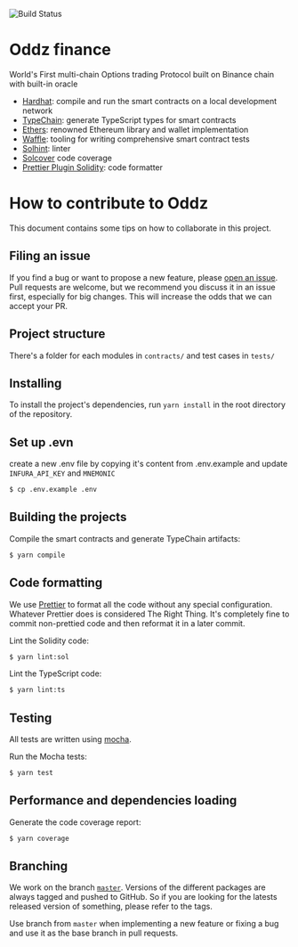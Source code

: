 ![Build Status](https://github.com/oddz-finance/oddz-options-v1/workflows/build/badge.svg?branch=master)

# Oddz finance

World's First multi-chain Options trading Protocol built on Binance chain with built-in oracle

- [Hardhat](https://github.com/nomiclabs/hardhat): compile and run the smart contracts on a local development network
- [TypeChain](https://github.com/ethereum-ts/TypeChain): generate TypeScript types for smart contracts
- [Ethers](https://github.com/ethers-io/ethers.js/): renowned Ethereum library and wallet implementation
- [Waffle](https://github.com/EthWorks/Waffle): tooling for writing comprehensive smart contract tests
- [Solhint](https://github.com/protofire/solhint): linter
- [Solcover](https://github.com/sc-forks/solidity-coverage) code coverage
- [Prettier Plugin Solidity](https://github.com/prettier-solidity/prettier-plugin-solidity): code formatter

# How to contribute to Oddz

This document contains some tips on how to collaborate in this project.

## Filing an issue

If you find a bug or want to propose a new feature, please [open an issue](https://github.com/oddz-finance/oddz-options-v1/issues/new). Pull requests are welcome, but we recommend you discuss it in an issue first, especially for big changes. This will increase the odds that we can accept your PR.

## Project structure

There's a folder for each modules in `contracts/` and test cases in `tests/`

## Installing

To install the project's dependencies, run `yarn install` in the root directory of the repository.

## Set up .evn

create a new .env file by copying it's content from .env.example and update `INFURA_API_KEY` and `MNEMONIC`

```sh
$ cp .env.example .env
```

## Building the projects

Compile the smart contracts and generate TypeChain artifacts:

```sh
$ yarn compile
```

## Code formatting

We use [Prettier](https://prettier.io/) to format all the code without any special configuration. Whatever Prettier does is considered The Right Thing. It's completely fine to commit non-prettied code and then reformat it in a later commit.

Lint the Solidity code:

```sh
$ yarn lint:sol
```

Lint the TypeScript code:

```sh
$ yarn lint:ts
```

## Testing

All tests are written using [mocha](https://mochajs.org).

Run the Mocha tests:

```sh
$ yarn test
```

## Performance and dependencies loading

Generate the code coverage report:

```sh
$ yarn coverage
```

## Branching

We work on the branch [`master`](https://github.com/oddz-finance/oddz-options-v1/tree/master). Versions of the different packages are always tagged and pushed to GitHub. So if you are looking for the latests released version of something, please refer to the tags.

Use branch from `master` when implementing a new feature or fixing a bug and use it as the base branch in pull requests.
